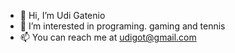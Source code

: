 - 👋 Hi, I’m Udi Gatenio
- 👀 I’m interested in programing. gaming and tennis
- 📫 You can reach me at udigot@gmail.com

